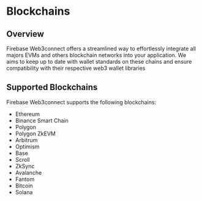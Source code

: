 # Blockchains

## Overview

Firebase Web3connect offers a streamlined way to effortlessly integrate all majors EVMs and others blockchain networks into your application. We aims to keep up to date with wallet standards on these chains and ensure compatibility with their respective web3 wallet libraries

## Supported Blockchains

Firebase Web3connect supports the following blockchains:

- Ethereum
- Binance Smart Chain
- Polygon
- Polygon ZkEVM
- Arbitrum
- Optimism
- Base
- Scroll
- ZkSync
- Avalanche
- Fantom
- Bitcoin <Badge type="info" text="upcoming" />
- Solana <Badge type="info" text="upcoming" />
